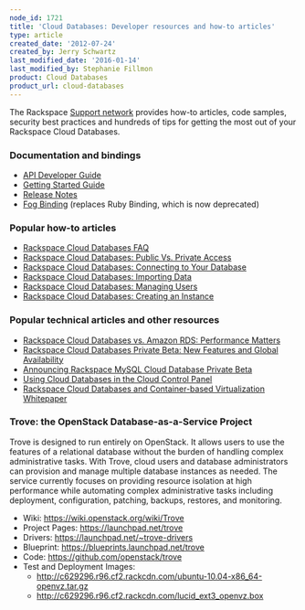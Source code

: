 ```yaml
---
node_id: 1721
title: 'Cloud Databases: Developer resources and how-to articles'
type: article
created_date: '2012-07-24'
created_by: Jerry Schwartz
last_modified_date: '2016-01-14'
last_modified_by: Stephanie Fillmon
product: Cloud Databases
product_url: cloud-databases
---
```


The Rackspace [Support
network](/how-to/) provides how-to
articles, code samples, security best practices
and hundreds of tips for getting the most out of your Rackspace Cloud
Databases.

### Documentation and bindings

-   [API Developer
    Guide](https://developer.rackspace.com/docs/cloud-databases/v1/developer-guide/)
-   [Getting Started
    Guide](https://developer.rackspace.com/docs/cloud-databases/v1/developer-guide/#getting-started)
-   [Release
    Notes](https://developer.rackspace.com/docs/cloud-databases/v1/developer-guide/#document-release-notes)
-   [Fog Binding](https://github.com/rackspace/fog) (replaces Ruby
    Binding, which is now deprecated)

### Popular how-to articles

-   [Rackspace Cloud Databases
    FAQ](/how-to/cloud-databases-faq)
-   [Rackspace Cloud Databases: Public Vs. Private
    Access](/how-to/public-and-private-access-for-cloud-databases)
-   [Rackspace Cloud Databases: Connecting to Your
    Database](/how-to/connect-to-a-cloud-databases-instance)
-   [Rackspace Cloud Databases: Importing
    Data](/how-to/importing-data-into-cloud-databases)
-   [Rackspace Cloud Databases: Managing
    Users](/how-to/managing-users-for-cloud-databases)
-   [Rackspace Cloud Databases: Creating an
    Instance](/how-to/cloud-database-instance-parameters)

### Popular technical articles and other resources

-   [Rackspace Cloud Databases vs. Amazon RDS: Performance
    Matters](http://www.rackspace.com/blog/performance-matters-rackspace-cloud-databases-is-faster-than-amazon-rds/)
-   [Rackspace Cloud Databases Private Beta: New Features and Global
    Availability](http://www.rackspace.com/blog/rackspace-cloud-databases-private-beta-new-features-and-global-availability/)
-   [Announcing Rackspace MySQL Cloud Database Private
    Beta](http://www.rackspace.com/blog/announcing-the-rackspace-mysql-cloud-database-private-beta/)
-   [Using Cloud Databases in the Cloud Control
    Panel](http://c1776742.r42.cf0.rackcdn.com/downloads/pdfs/Using-Cloud-Databases-in-the-Cloud-Control-Panel.pdf)
-   [Rackspace Cloud Databases and Container-based Virtualization
    Whitepaper](http://c1776742.r42.cf0.rackcdn.com/downloads/pdfs/Rackspace-Cloud-Databases-and-Container-based-Virtualization.pdf)

### Trove: the OpenStack Database-as-a-Service Project

Trove is designed to run entirely on OpenStack. It allows users to use
the features of a relational database without the burden of handling
complex administrative tasks. With Trove, cloud users and database
administrators can provision and manage multiple database instances as
needed. The service currently focuses on providing resource isolation at
high performance while automating complex administrative tasks including
deployment, configuration, patching, backups, restores, and monitoring.

-   Wiki: <https://wiki.openstack.org/wiki/Trove>
-   Project Pages: <https://launchpad.net/trove>
-   Drivers: <https://launchpad.net/~trove-drivers>
-   Blueprint: <https://blueprints.launchpad.net/trove>
-   Code: <https://github.com/openstack/trove>
-   Test and Deployment Images:
    -   <http://c629296.r96.cf2.rackcdn.com/ubuntu-10.04-x86_64-openvz.tar.gz>
    -   <http://c629296.r96.cf2.rackcdn.com/lucid_ext3_openvz.box>
